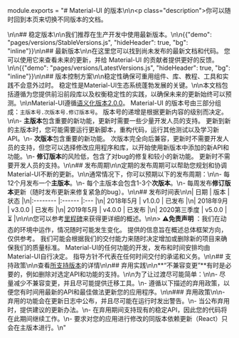 module.exports = "# Material-UI 的版本\n\n<p class=\"description\">你可以随时回到本页来切换不同版本的文档。</p>\n\n## 稳定版本\n\n我们推荐在生产开发中使用最新版本。\n\n{{\"demo\": \"pages/versions/StableVersions.js\", \"hideHeader\": true, \"bg\": \"inline\"}}\n\n## 最新版本\n\n在这里您可以找到尚未发布的最新文档和代码。 您可以使用它来查看未来的更新，并给 Material-UI 的贡献者提供更好的反馈。\n\n{{\"demo\": \"pages/versions/LatestVersions.js\", \"hideHeader\": true, \"bg\": \"inline\"}}\n\n## 版本控制方案\n\n稳定性确保可重用组件、库、教程、工具和实践不会意外过时。 稳定性是Material-UI生态系统蓬勃发展的关键。\n\n本文档包括遵循为您提供前沿前段库以及权衡稳定性的实践，以确保未来的更新始终可以预测。\n\nMaterial-UI遵循[语义化版本2.0.0](https://semver.org/)。 Material-UI 的版本号由三部分组成：`主版本号.次版本号.修订版本号`。 版本号的递增是根据更新内容的级别而决定。\n\n- **主版本**包含重要的新功能，更新时需要一些少量开发人员的支持。 更新到新的主版本时，您可能需要运行更新脚本，重构代码，运行其他测试以及学习新API。\n- **次版本**包含重要的新功能。 次版本完全向后兼容，更新时不需要开发人员的支持，但您可以选择修改应用程序和库，以开始使用新版本中添加的新API和功能。\n- **修订版本**的风险低，包含了对bug的修复和较小的新功能。 更新时不需要开发人员的支持。\n\n## 发布周期\n\n定期的发布周期可以帮助您规划和协调Material-UI不断的更新。\n\n通常情况下，你可以预期以下的发布周期：\n\n- 每12个月发布一个**主版本**。\n- 每个主版本会包含1-3个**次版本**。\n- 每周发布**修订版本**更新（随时发布更新来修复紧急的bug）。\n\n## 发布时间表\n\n| 日期       | 版本     | 状态  |\n|:-------- |:------ |:--- |\n| 2018年5月  | v1.0.0 | 已发布 |\n| 2018年9月  | v3.0.0 | 已发布 |\n| 2019年5月  | v4.0.0 | 已发布 |\n| 2020第三季度 | v5.0.0 | ⏳   |\n\n\n您可以参考[里程碑](https://github.com/Foso/material-ui/milestones)来获得更详细的概述。\n\n> ⚠️**免责声明** ：我们在动态的环境中运作，情况随时可能发生变化。 提供的信息旨在概述总体框架方向， 仅供参考。 我们可能会根据我们的交付能力来随时决定增加或删除新的项目来确保我们的质量标准。 Material-UI的任何功能的开发，发布和时间安排均由Material-UI自行决定。 指导方针不代表在任何时间交付的承诺和义务。\n\n## 支持政策\n\n查看[所支持版本](/getting-started/support/#supported-versions)的详情\n\n## 弃用实践\n\n**“不兼容变更”**有时是必要的，例如删除对选定API和功能的支持。\n\n为了让过渡尽可能简单：\n\n- 尽量减少不兼容变更，并且尽可能提供迁移工具。\n- 遵循以下描述的弃用政策，以便您有时间用最新的API和最佳做法更新您的应用程序。\n\n### 弃用政策\n\n- 弃用的功能会在更新日志中公布，并且尽可能在运行时发出警告。\n- 当公布弃用时，提供建议的更新办法。\n- 在弃用期间支持现有的稳定API，因此您的代码将在此期间继续工作。\n- 要求对您的应用进行修改的同版本依赖更新（React）只会在主版本进行。\n"